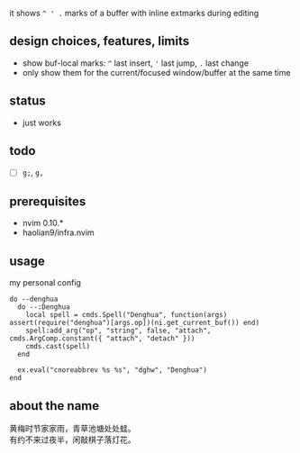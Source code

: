 it shows `^ ' .` marks of a buffer with inline extmarks during editing

## design choices, features, limits
* show buf-local marks: `^` last insert, `'` last jump, `.` last change
* only show them for the current/focused window/buffer at the same time

## status
* just works

## todo
* [ ] `g;`, `g,`

## prerequisites
* nvim 0.10.*
* haolian9/infra.nvim

## usage
my personal config
```
do --denghua
  do --:Denghua
    local spell = cmds.Spell("Denghua", function(args) assert(require("denghua")[args.op])(ni.get_current_buf()) end)
    spell:add_arg("op", "string", false, "attach", cmds.ArgComp.constant({ "attach", "detach" }))
    cmds.cast(spell)
  end

  ex.eval("cnoreabbrev %s %s", "dghw", "Denghua")
end
```


## about the name

黄梅时节家家雨，青草池塘处处蛙。  
有约不来过夜半，闲敲棋子落灯花。  
